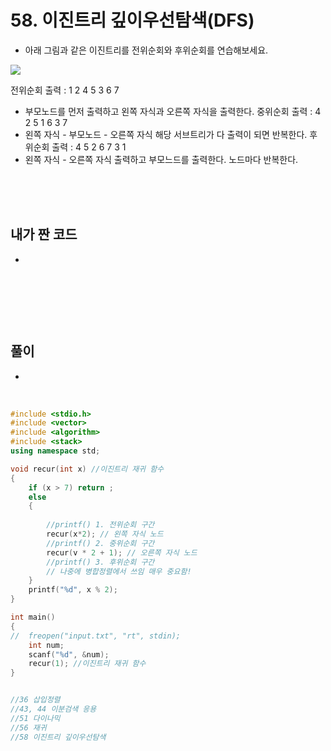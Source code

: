 # 58. 이진트리 깊이우선탐색(DFS)


* 아래 그림과 같은 이진트리를 전위순회와 후위순회를 연습해보세요.


![](https://github.com/MinsoftK/c-Algorithm_Q/blob/master/img/58.png?raw=true)

전위순회 출력 : 1 2 4 5 3 6 7
* 부모노드를 먼저 출력하고 왼쪽 자식과 오른쪽 자식을 출력한다.
중위순회 출력 : 4 2 5 1 6 3 7
* 왼쪽 자식 - 부모노드 - 오른쪽 자식 해당 서브트리가 다 출력이 되면 반복한다.
후위순회 출력 : 4 5 2 6 7 3 1
* 왼쪽 자식 - 오른쪽 자식 출력하고 부모느드를 출력한다. 노드마다 반복한다.


<br/>

<br/>
<br/>


## 내가 짠 코드
*

<br/>

```c++


```


<br><br> 

## 풀이
*  

<br/>

```c++
#include <stdio.h>
#include <vector>
#include <algorithm>
#include <stack>
using namespace std;

void recur(int x) //이진트리 재귀 함수 
{
	if (x > 7) return ;
	else
	{
		
		//printf() 1. 전위순회 구간 
		recur(x*2); // 왼쪽 자식 노드 
		//printf() 2. 중위순회 구간 
		recur(v * 2 + 1); // 오른쪽 자식 노드 
		//printf() 3. 후위순회 구간
		// 나중에 병합정렬에서 쓰임 매우 중요함! 
	}
	printf("%d", x % 2);
}

int main()
{
//	freopen("input.txt", "rt", stdin);
	int num;
	scanf("%d", &num);
	recur(1); //이진트리 재귀 함수 
}


//36 삽입정렬 
//43, 44 이분검색 응용 
//51 다이나믹 
//56 재귀
//58 이진트리 깊이우선탐색 


```
